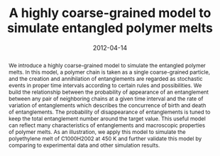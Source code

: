 ---
title: A highly coarse-grained model to simulate entangled polymer melts
authors:
- 朱有亮
- Hong Liu
- Zhong-Yuan Lu
date: '2012-04-14'
doi: 10.1063/1.3702942
publish_types: ['期刊文章']
publication: The Journal of Chemical Physics
abstract: We introduce a highly coarse-grained model to simulate the  entangled polymer melts. In this model, a polymer chain is taken as a  single coarse-grained particle, and the creation and annihilation of  entanglements are regarded as stochastic events in proper time intervals  according to certain rules and possibilities. We build the relationship  between the probability of appearance of an entanglement between any  pair of neighboring chains at a given time interval and the rate of  variation of entanglements which describes the concurrence of birth and  death of entanglements. The probability of disappearance of  entanglements is tuned to keep the total entanglement number around the  target value. This useful model can reflect many characteristics of  entanglements and macroscopic properties of polymer melts. As an  illustration, we apply this model to simulate the polyethylene melt of  C1000H2002 at 450 K and further validate this model by comparing to  experimental data and other simulation results.
url_pdf: https://pubs.aip.org/jcp/article/136/14/144903/191035/A-highly-coarse-grained-model-to-simulate
---